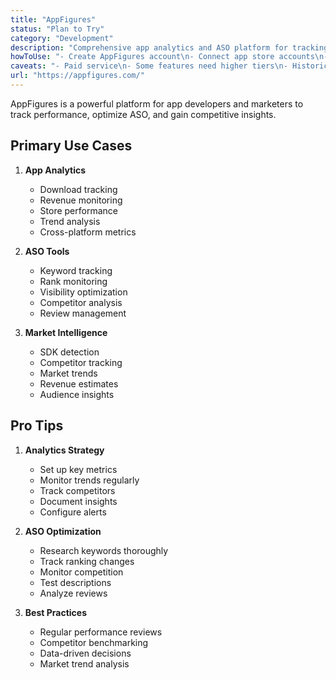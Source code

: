 ```yaml
---
title: "AppFigures"
status: "Plan to Try"
category: "Development"
description: "Comprehensive app analytics and ASO platform for tracking performance, optimizing visibility, and analyzing competitors across app stores"
howToUse: "- Create AppFigures account\n- Connect app store accounts\n- Track performance metrics\n- Monitor keyword rankings\n- Analyze competitor data"
caveats: "- Paid service\n- Some features need higher tiers\n- Historical data limitations\n- API rate limits apply"
url: "https://appfigures.com/"
---
```


AppFigures is a powerful platform for app developers and marketers to track performance, optimize ASO, and gain competitive insights.

## Primary Use Cases

1. **App Analytics**
   - Download tracking
   - Revenue monitoring
   - Store performance
   - Trend analysis
   - Cross-platform metrics

2. **ASO Tools**
   - Keyword tracking
   - Rank monitoring
   - Visibility optimization
   - Competitor analysis
   - Review management

3. **Market Intelligence**
   - SDK detection
   - Competitor tracking
   - Market trends
   - Revenue estimates
   - Audience insights

## Pro Tips

1. **Analytics Strategy**
   - Set up key metrics
   - Monitor trends regularly
   - Track competitors
   - Document insights
   - Configure alerts

2. **ASO Optimization**
   - Research keywords thoroughly
   - Track ranking changes
   - Monitor competition
   - Test descriptions
   - Analyze reviews

3. **Best Practices**
   - Regular performance reviews
   - Competitor benchmarking
   - Data-driven decisions
   - Market trend analysis 